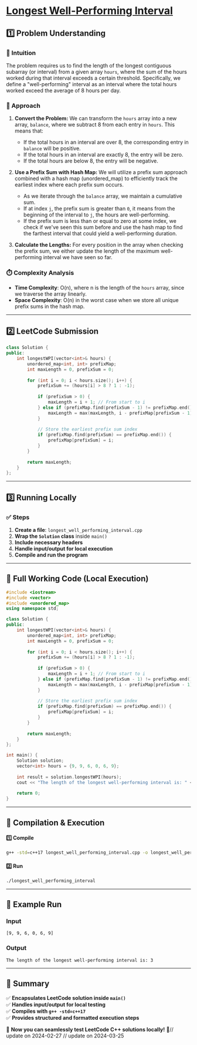 # **[Longest Well-Performing Interval](https://leetcode.com/problems/longest-well-performing-interval/description/)**  

## **1️⃣ Problem Understanding**  
### **📌 Intuition**  
The problem requires us to find the length of the longest contiguous subarray (or interval) from a given array `hours`, where the sum of the hours worked during that interval exceeds a certain threshold. Specifically, we define a "well-performing" interval as an interval where the total hours worked exceed the average of 8 hours per day.

### **🚀 Approach**  
1. **Convert the Problem:** We can transform the `hours` array into a new array, `balance`, where we subtract 8 from each entry in `hours`. This means that:
   - If the total hours in an interval are over 8, the corresponding entry in `balance` will be positive.
   - If the total hours in an interval are exactly 8, the entry will be zero.
   - If the total hours are below 8, the entry will be negative.

2. **Use a Prefix Sum with Hash Map:** We will utilize a prefix sum approach combined with a hash map (unordered_map) to efficiently track the earliest index where each prefix sum occurs.
   - As we iterate through the `balance` array, we maintain a cumulative sum. 
   - If at index `j`, the prefix sum is greater than `0`, it means from the beginning of the interval to `j`, the hours are well-performing.
   - If the prefix sum is less than or equal to zero at some index, we check if we've seen this sum before and use the hash map to find the farthest interval that could yield a well-performing duration.

3. **Calculate the Lengths:** For every position in the array when checking the prefix sum, we either update the length of the maximum well-performing interval we have seen so far.

### **⏱️ Complexity Analysis**  
- **Time Complexity**: O(n), where n is the length of the `hours` array, since we traverse the array linearly.
- **Space Complexity**: O(n) in the worst case when we store all unique prefix sums in the hash map.  
  
---  

## **2️⃣ LeetCode Submission**  
```cpp
class Solution {
public:
    int longestWPI(vector<int>& hours) {
        unordered_map<int, int> prefixMap;
        int maxLength = 0, prefixSum = 0;
        
        for (int i = 0; i < hours.size(); i++) {
            prefixSum += (hours[i] > 8 ? 1 : -1);
            
            if (prefixSum > 0) {
                maxLength = i + 1; // From start to i
            } else if (prefixMap.find(prefixSum - 1) != prefixMap.end()) {
                maxLength = max(maxLength, i - prefixMap[prefixSum - 1]);
            }
            
            // Store the earliest prefix sum index
            if (prefixMap.find(prefixSum) == prefixMap.end()) {
                prefixMap[prefixSum] = i; 
            }
        }
        
        return maxLength;
    }
};  
```  

---  

## **3️⃣ Running Locally**  
### **✅ Steps**  
1. **Create a file**: `longest_well_performing_interval.cpp`  
2. **Wrap the `Solution` class** inside `main()`  
3. **Include necessary headers**  
4. **Handle input/output for local execution**  
5. **Compile and run the program**  

---  

## **📝 Full Working Code (Local Execution)**  
```cpp
#include <iostream>
#include <vector>
#include <unordered_map>
using namespace std;

class Solution {
public:
    int longestWPI(vector<int>& hours) {
        unordered_map<int, int> prefixMap;
        int maxLength = 0, prefixSum = 0;
        
        for (int i = 0; i < hours.size(); i++) {
            prefixSum += (hours[i] > 8 ? 1 : -1);
            
            if (prefixSum > 0) {
                maxLength = i + 1; // From start to i
            } else if (prefixMap.find(prefixSum - 1) != prefixMap.end()) {
                maxLength = max(maxLength, i - prefixMap[prefixSum - 1]);
            }
            
            // Store the earliest prefix sum index
            if (prefixMap.find(prefixSum) == prefixMap.end()) {
                prefixMap[prefixSum] = i; 
            }
        }
        
        return maxLength;
    }
};

int main() {
    Solution solution;
    vector<int> hours = {9, 9, 6, 0, 6, 9};
    
    int result = solution.longestWPI(hours);
    cout << "The length of the longest well-performing interval is: " << result << endl;
    
    return 0;
}
```  

---  

## **🔧 Compilation & Execution**  
#### **1️⃣ Compile**  
```bash
g++ -std=c++17 longest_well_performing_interval.cpp -o longest_well_performing_interval
```  

#### **2️⃣ Run**  
```bash
./longest_well_performing_interval
```  

---  

## **🎯 Example Run**  
### **Input**  
```
[9, 9, 6, 0, 6, 9]
```  
### **Output**  
```
The length of the longest well-performing interval is: 3
```  

---  

## **📌 Summary**  
✅ **Encapsulates LeetCode solution inside `main()`**  
✅ **Handles input/output for local testing**  
✅ **Compiles with `g++ -std=c++17`**  
✅ **Provides structured and formatted execution steps**  

🚀 **Now you can seamlessly test LeetCode C++ solutions locally!** 🚀// update on 2024-02-27
// update on 2024-03-25
